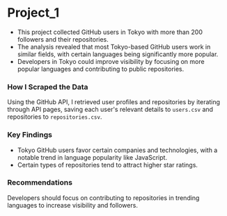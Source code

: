 # Project_1

- This project collected GitHub users in Tokyo with more than 200 followers and their repositories.
- The analysis revealed that most Tokyo-based GitHub users work in similar fields, with certain languages being significantly more popular.
- Developers in Tokyo could improve visibility by focusing on more popular languages and contributing to public repositories.

### How I Scraped the Data
Using the GitHub API, I retrieved user profiles and repositories by iterating through API pages, saving each user's relevant details to `users.csv` and repositories to `repositories.csv`.

### Key Findings
- Tokyo GitHub users favor certain companies and technologies, with a notable trend in language popularity like JavaScript.
- Certain types of repositories tend to attract higher star ratings.

### Recommendations
Developers should focus on contributing to repositories in trending languages to increase visibility and followers.

